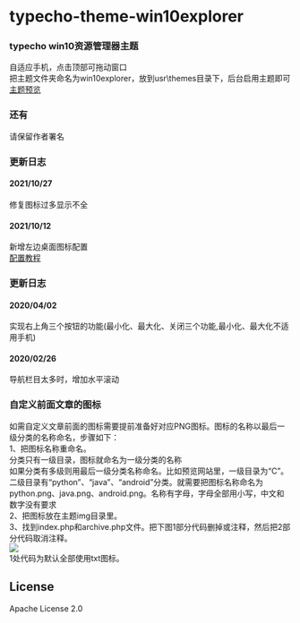 # typecho-theme-win10explorer
### typecho win10资源管理器主题<br/>
自适应手机，点击顶部可拖动窗口<br/>
把主题文件夹命名为win10explorer，放到usr\themes目录下，后台启用主题即可<br/>
[主题预览](http://rootvip.cn/)
### 还有
请保留作者署名<br/>

### 更新日志
#### 2021/10/27
修复图标过多显示不全<br/>
#### 2021/10/12
新增左边桌面图标配置<br/>
[配置教程](http://rootvip.cn/archives/48.html)
### 更新日志
#### 2020/04/02
实现右上角三个按钮的功能(最小化、最大化、关闭三个功能,最小化、最大化不适用手机)
#### 2020/02/26
导航栏目太多时，增加水平滚动
### 自定义前面文章的图标
如需自定义文章前面的图标需要提前准备好对应PNG图标。图标的名称以最后一级分类的名称命名，步骤如下：<br/>
1、把图标名称重命名。<br/>
分类只有一级目录，图标就命名为一级分类的名称<br/>
如果分类有多级则用最后一级分类名称命名。比如预览网站里，一级目录为“C”。二级目录有“python”、“java”、“android”分类。就需要把图标名称命名为python.png、java.png、android.png。名称有字母，字母全部用小写，中文和数字没有要求<br/>
2、把图标放在主题img目录里。<br/>
3、找到index.php和archive.php文件。把下图1部分代码删掉或注释，然后把2部分代码取消注释。<br/>
![](https://sddman.oss-cn-shenzhen.aliyuncs.com/typecho/win10/1.png)<br/>
1处代码为默认全部使用txt图标。
## License
Apache License 2.0